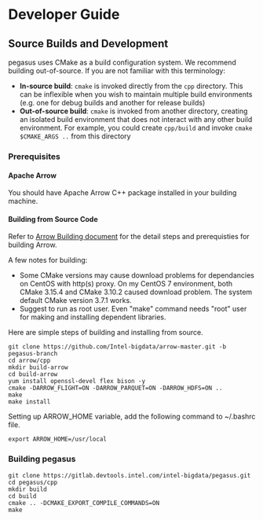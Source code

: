 # Developer Guide

## Source Builds and Development
pegasus uses CMake as a build configuration system. We recommend building
out-of-source. If you are not familiar with this terminology:

* **In-source build**: ``cmake`` is invoked directly from the ``cpp``
  directory. This can be inflexible when you wish to maintain multiple build
  environments (e.g. one for debug builds and another for release builds)
* **Out-of-source build**: ``cmake`` is invoked from another directory,
  creating an isolated build environment that does not interact with any other
  build environment. For example, you could create ``cpp/build`` and
  invoke ``cmake $CMAKE_ARGS ..`` from this directory

### Prerequisites

#### Apache Arrow
You should have Apache Arrow C++ package installed in your building machine.

#### Building from Source Code
Refer to [Arrow Building document](https://arrow.apache.org/docs/developers/cpp.html#building) for the detail steps and prerequisties for building Arrow.

A few notes for building:
- Some CMake versions may cause download problems for dependancies on CentOS with http(s) proxy. On my CentOS 7 environment, both CMake 3.15.4 and CMake 3.10.2 caused download problem. The system default CMake version 3.7.1 works.
- Suggest to run as root user. Even "make" command needs "root" user for making and installing dependent libraries.

Here are simple steps of building and installing from source.

```
git clone https://github.com/Intel-bigdata/arrow-master.git -b pegasus-branch
cd arrow/cpp
mkdir build-arrow
cd build-arrow
yum install openssl-devel flex bison -y
cmake -DARROW_FLIGHT=ON -DARROW_PARQUET=ON -DARROW_HDFS=ON ..
make
make install
```

Setting up ARROW_HOME variable, add the following command to ~/.bashrc file.
```
export ARROW_HOME=/usr/local
```

### Building pegasus

```
git clone https://gitlab.devtools.intel.com/intel-bigdata/pegasus.git
cd pegasus/cpp
mkdir build
cd build
cmake .. -DCMAKE_EXPORT_COMPILE_COMMANDS=ON
make
```
